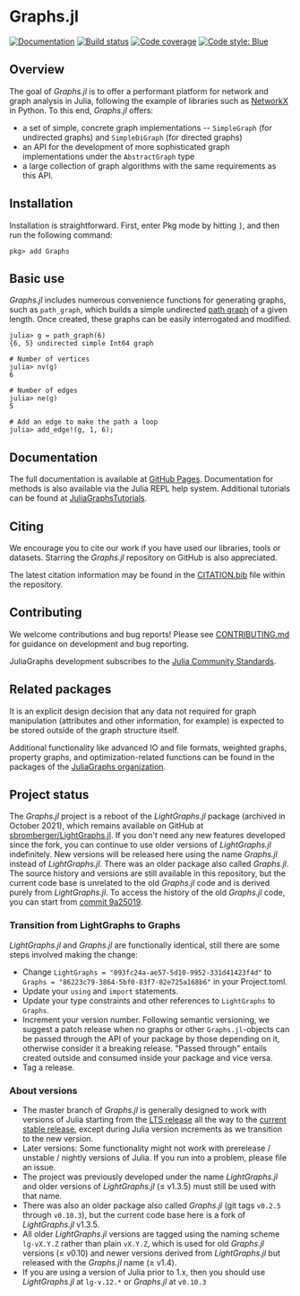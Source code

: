 # Graphs.jl

[![Documentation](https://img.shields.io/badge/docs-latest-blue.svg)](https://juliagraphs.org/Graphs.jl/dev/)
[![Build status](https://github.com/JuliaGraphs/Graphs.jl/actions/workflows/ci.yml/badge.svg?branch=master)](https://github.com/JuliaGraphs/Graphs.jl/actions/workflows/ci.yml?query=branch%3Amaster)
[![Code coverage](http://codecov.io/github/JuliaGraphs/Graphs.jl/coverage.svg?branch=master)](http://codecov.io/github/JuliaGraphs/Graphs.jl?branch=master)
[![Code style: Blue](https://img.shields.io/badge/code%20style-blue-4495d1.svg)](https://github.com/invenia/BlueStyle)

## Overview

The goal of _Graphs.jl_ is to offer a performant platform for network and graph analysis in Julia, following the example of libraries such as [NetworkX](http://networkx.github.io) in Python. To this end, _Graphs.jl_ offers:

- a set of simple, concrete graph implementations -- `SimpleGraph` (for undirected graphs) and `SimpleDiGraph` (for directed graphs)
- an API for the development of more sophisticated graph implementations under the `AbstractGraph` type
- a large collection of graph algorithms with the same requirements as this API.

## Installation

Installation is straightforward. First, enter Pkg mode by hitting `]`, and then run the following command:

```julia-repl
pkg> add Graphs
```

## Basic use

_Graphs.jl_ includes numerous convenience functions for generating graphs, such as `path_graph`, which builds a simple undirected [path graph](https://en.wikipedia.org/wiki/Path_graph) of a given length. Once created, these graphs can be easily interrogated and modified.

```julia-repl
julia> g = path_graph(6)
{6, 5} undirected simple Int64 graph

# Number of vertices
julia> nv(g)
6

# Number of edges
julia> ne(g)
5

# Add an edge to make the path a loop
julia> add_edge!(g, 1, 6);
```

## Documentation

The full documentation is available at [GitHub Pages](https://juliagraphs.org/Graphs.jl/dev/). Documentation for methods is also available via the Julia REPL help system.
Additional tutorials can be found at [JuliaGraphsTutorials](https://github.com/JuliaGraphs/JuliaGraphsTutorials).

## Citing

We encourage you to cite our work if you have used our libraries, tools or datasets. Starring the _Graphs.jl_ repository on GitHub is also appreciated.

The latest citation information may be found in the [CITATION.bib](https://raw.githubusercontent.com/JuliaGraphs/Graphs.jl/master/CITATION.bib) file within the repository.

## Contributing

We welcome contributions and bug reports!
Please see [CONTRIBUTING.md](https://github.com/JuliaGraphs/Graphs.jl/blob/master/CONTRIBUTING.md) for guidance on development and bug reporting.

JuliaGraphs development subscribes to the [Julia Community Standards](https://julialang.org/community/standards/).

## Related packages

It is an explicit design decision that any data not required for graph manipulation (attributes and other information, for example) is expected to be stored outside of the graph structure itself.

Additional functionality like advanced IO and file formats, weighted graphs, property graphs, and optimization-related functions can be found in the packages of the [JuliaGraphs organization](https://juliagraphs.org/).

## Project status

The _Graphs.jl_ project is a reboot of the _LightGraphs.jl_ package (archived in October 2021), which remains available on GitHub at [sbromberger/LightGraphs.jl](https://github.com/sbromberger/LightGraphs.jl). If you don't need any new features developed since the fork, you can continue to use older versions of _LightGraphs.jl_ indefinitely. New versions will be released here using the name _Graphs.jl_ instead of _LightGraphs.jl_. There was an older package also called _Graphs.jl_. The source history and versions are still available in this repository, but the current code base is unrelated to the old _Graphs.jl_ code and is derived purely from _LightGraphs.jl_. To access the history of the old _Graphs.jl_ code, you can start from [commit 9a25019](https://github.com/JuliaGraphs/Graphs.jl/commit/9a2501948053f60c630caf9d4fb257e689629041).

### Transition from LightGraphs to Graphs

_LightGraphs.jl_ and _Graphs.jl_ are functionally identical, still there are some steps involved making the change:

- Change `LightGraphs = "093fc24a-ae57-5d10-9952-331d41423f4d"` to `Graphs = "86223c79-3864-5bf0-83f7-82e725a168b6"` in your Project.toml.
- Update your `using` and `import` statements.
- Update your type constraints and other references to `LightGraphs` to `Graphs`.
- Increment your version number. Following semantic versioning, we suggest a patch release when no graphs or other `Graphs.jl`-objects can be passed through the API of your package by those depending on it, otherwise consider it a breaking release. "Passed through" entails created outside and consumed inside your package and vice versa.
- Tag a release.

### About versions

- The master branch of _Graphs.jl_ is generally designed to work with versions of Julia starting from the [LTS release](https://julialang.org/downloads/#long_term_support_release) all the way to the [current stable release](https://julialang.org/downloads/#current_stable_release), except during Julia version increments as we transition to the new version.
- Later versions: Some functionality might not work with prerelease / unstable / nightly versions of Julia. If you run into a problem, please file an issue.
- The project was previously developed under the name _LightGraphs.jl_ and older versions of _LightGraphs.jl_ (≤ v1.3.5) must still be used with that name.
- There was also an older package also called _Graphs.jl_ (git tags `v0.2.5` through `v0.10.3`), but the current code base here is a fork of _LightGraphs.jl_ v1.3.5.
- All older _LightGraphs.jl_ versions are tagged using the naming scheme `lg-vX.Y.Z` rather than plain `vX.Y.Z`, which is used for old _Graphs.jl_ versions (≤ v0.10) and newer versions derived from _LightGraphs.jl_ but released with the _Graphs.jl_ name (≥ v1.4).
- If you are using a version of Julia prior to 1.x, then you should use _LightGraphs.jl_ at `lg-v.12.*` or _Graphs.jl_ at `v0.10.3`
